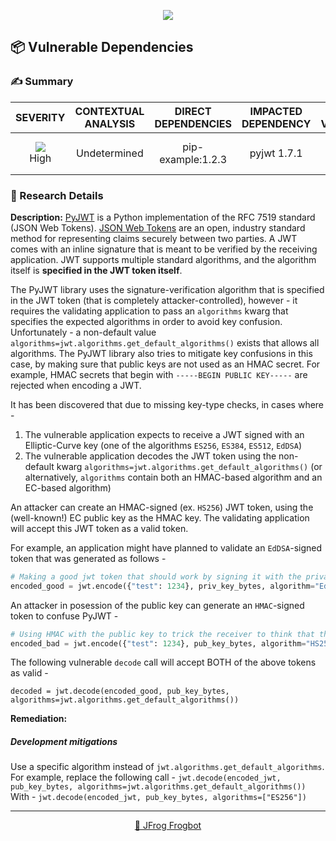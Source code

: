 <div align='center'>

[![](https://raw.githubusercontent.com/jfrog/frogbot/master/resources/v2/vulnerabilitiesBannerPR.png)](https://github.com/jfrog/frogbot#readme)

</div>


## 📦 Vulnerable Dependencies
### ✍️ Summary

<div align="center">

| SEVERITY                | CONTEXTUAL ANALYSIS                  | DIRECT DEPENDENCIES                  | IMPACTED DEPENDENCY                  | FIXED VERSIONS                  | CVES                  |
| :---------------------: | :-----------------------------------: | :-----------------------------------: | :-----------------------------------: | :-----------------------------------: | :-----------------------------------: |
| ![](https://raw.githubusercontent.com/jfrog/frogbot/master/resources/v2/applicableHighSeverity.png)<br>    High | Undetermined | pip-example:1.2.3 | pyjwt 1.7.1 | [2.4.0] | CVE-2022-29217 |

</div>

### 🔬 Research Details
**Description:**
[PyJWT](https://pypi.org/project/PyJWT) is a Python implementation of the RFC 7519 standard (JSON Web Tokens). [JSON Web Tokens](https://jwt.io/) are an open, industry standard method for representing claims securely between two parties. A JWT comes with an inline signature that is meant to be verified by the receiving application. JWT supports multiple standard algorithms, and the algorithm itself is **specified in the JWT token itself**.

The PyJWT library uses the signature-verification algorithm that is specified in the JWT token (that is completely attacker-controlled), however - it requires the validating application to pass an `algorithms` kwarg that specifies the expected algorithms in order to avoid key confusion. Unfortunately -  a non-default value `algorithms=jwt.algorithms.get_default_algorithms()` exists that allows all algorithms.
The PyJWT library also tries to mitigate key confusions in this case, by making sure that public keys are not used as an HMAC secret. For example, HMAC secrets that begin with `-----BEGIN PUBLIC KEY-----` are rejected when encoding a JWT.

It has been discovered that due to missing key-type checks, in cases where -
1. The vulnerable application expects to receive a JWT signed with an Elliptic-Curve key (one of the algorithms `ES256`, `ES384`, `ES512`, `EdDSA`)
2. The vulnerable application decodes the JWT token using the non-default kwarg `algorithms=jwt.algorithms.get_default_algorithms()` (or alternatively, `algorithms` contain both an HMAC-based algorithm and an EC-based algorithm)

An attacker can create an HMAC-signed (ex. `HS256`) JWT token, using the (well-known!) EC public key as the HMAC key. The validating application will accept this JWT token as a valid token.

For example, an application might have planned to validate an `EdDSA`-signed token that was generated as follows -
```python
# Making a good jwt token that should work by signing it with the private key
encoded_good = jwt.encode({"test": 1234}, priv_key_bytes, algorithm="EdDSA")
```
An attacker in posession of the public key can generate an `HMAC`-signed token to confuse PyJWT - 
```python
# Using HMAC with the public key to trick the receiver to think that the public key is a HMAC secret
encoded_bad = jwt.encode({"test": 1234}, pub_key_bytes, algorithm="HS256")
```

The following vulnerable `decode` call will accept BOTH of the above tokens as valid - 
```
decoded = jwt.decode(encoded_good, pub_key_bytes, 
algorithms=jwt.algorithms.get_default_algorithms())
```

**Remediation:**
##### Development mitigations

Use a specific algorithm instead of `jwt.algorithms.get_default_algorithms`.
For example, replace the following call - 
`jwt.decode(encoded_jwt, pub_key_bytes, algorithms=jwt.algorithms.get_default_algorithms())`
With -
`jwt.decode(encoded_jwt, pub_key_bytes, algorithms=["ES256"])`


---

<div align="center">

[🐸 JFrog Frogbot](https://github.com/jfrog/frogbot#readme)

</div>